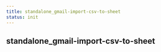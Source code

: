 ```yaml
---
title: standalone_gmail-import-csv-to-sheet
status: init
---
```


## standalone_gmail-import-csv-to-sheet
